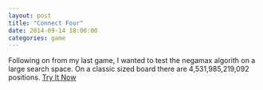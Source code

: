 ```yaml
---
layout: post
title: "Connect Four"
date: 2014-09-14 18:00:00
categories: game
---
```


Following on from my last game, I wanted to test the negamax algorith on a large search space. On a classic sized board there are 4,531,985,219,092 positions. [Try It Now][play-link]

[play-link]: /connect-four/
